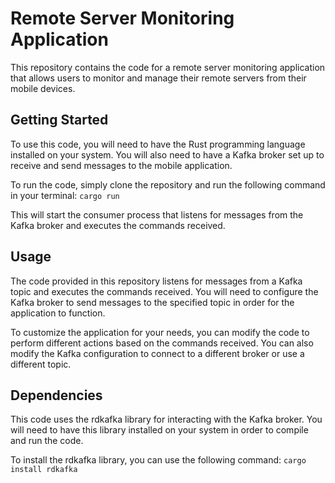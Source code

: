 # Remote Server Monitoring Application
This repository contains the code for a remote server monitoring application that allows users to monitor and manage their remote servers from their mobile devices.

## Getting Started
To use this code, you will need to have the Rust programming language installed on your system. You will also need to have a Kafka broker set up to receive and send messages to the mobile application.

To run the code, simply clone the repository and run the following command in your terminal:
```cargo run```

This will start the consumer process that listens for messages from the Kafka broker and executes the commands received.

## Usage
The code provided in this repository listens for messages from a Kafka topic and executes the commands received. You will need to configure the Kafka broker to send messages to the specified topic in order for the application to function.

To customize the application for your needs, you can modify the code to perform different actions based on the commands received. You can also modify the Kafka configuration to connect to a different broker or use a different topic.

## Dependencies

This code uses the rdkafka library for interacting with the Kafka broker. You will need to have this library installed on your system in order to compile and run the code.

To install the rdkafka library, you can use the following command: ```cargo install rdkafka```

